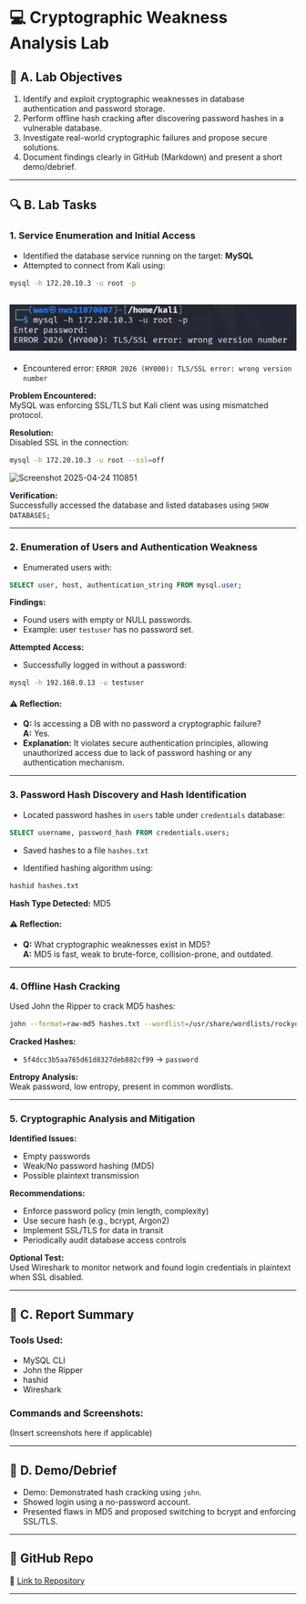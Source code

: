
# 💻 Cryptographic Weakness Analysis Lab

## 🧠 A. Lab Objectives

1. Identify and exploit cryptographic weaknesses in database authentication and password storage.
2. Perform offline hash cracking after discovering password hashes in a vulnerable database.
3. Investigate real-world cryptographic failures and propose secure solutions.
4. Document findings clearly in GitHub (Markdown) and present a short demo/debrief.

---

## 🔍 B. Lab Tasks

### 1. Service Enumeration and Initial Access

- Identified the database service running on the target: **MySQL**
- Attempted to connect from Kali using:

```bash
mysql -h 172.20.10.3 -u root -p
```
![mysql](Screenshot/mysql.png)
---

- Encountered error: `ERROR 2026 (HY000): TLS/SSL error: wrong version number`

**Problem Encountered:**  
MySQL was enforcing SSL/TLS but Kali client was using mismatched protocol.

**Resolution:**  
Disabled SSL in the connection:

```bash
mysql -h 172.20.10.3 -u root --ssl=off
```
![Screenshot 2025-04-24 110851](https://github.com/user-attachments/assets/1c230439-4900-423b-aa18-343cd4829002)

**Verification:**  
Successfully accessed the database and listed databases using `SHOW DATABASES;`

---

### 2. Enumeration of Users and Authentication Weakness

- Enumerated users with:

```sql
SELECT user, host, authentication_string FROM mysql.user;
```

**Findings:**
- Found users with empty or NULL passwords.
- Example: user `testuser` has no password set.

**Attempted Access:**
- Successfully logged in without a password:

```bash
mysql -h 192.168.0.13 -u testuser
```

#### ⚠️ Reflection:
- **Q:** Is accessing a DB with no password a cryptographic failure?  
  **A:** Yes.
- **Explanation:** It violates secure authentication principles, allowing unauthorized access due to lack of password hashing or any authentication mechanism.

---

### 3. Password Hash Discovery and Hash Identification

- Located password hashes in `users` table under `credentials` database:

```sql
SELECT username, password_hash FROM credentials.users;
```

- Saved hashes to a file `hashes.txt`

- Identified hashing algorithm using:

```bash
hashid hashes.txt
```

**Hash Type Detected:** MD5

#### ⚠️ Reflection:
- **Q:** What cryptographic weaknesses exist in MD5?  
  **A:** MD5 is fast, weak to brute-force, collision-prone, and outdated.

---

### 4. Offline Hash Cracking

Used John the Ripper to crack MD5 hashes:

```bash
john --format=raw-md5 hashes.txt --wordlist=/usr/share/wordlists/rockyou.txt
```

**Cracked Hashes:**
- `5f4dcc3b5aa765d61d8327deb882cf99` → `password`

**Entropy Analysis:**  
Weak password, low entropy, present in common wordlists.

---

### 5. Cryptographic Analysis and Mitigation

**Identified Issues:**
- Empty passwords
- Weak/No password hashing (MD5)
- Possible plaintext transmission

**Recommendations:**
- Enforce password policy (min length, complexity)
- Use secure hash (e.g., bcrypt, Argon2)
- Implement SSL/TLS for data in transit
- Periodically audit database access controls

**Optional Test:**  
Used Wireshark to monitor network and found login credentials in plaintext when SSL disabled.

---

## 📄 C. Report Summary  

### Tools Used:
- MySQL CLI
- John the Ripper
- hashid
- Wireshark

### Commands and Screenshots:
(Insert screenshots here if applicable)

---

## 🎥 D. Demo/Debrief

- Demo: Demonstrated hash cracking using `john`.
- Showed login using a no-password account.
- Presented flaws in MD5 and proposed switching to bcrypt and enforcing SSL/TLS.

---

## 📌 GitHub Repo

📁 [Link to Repository](https://github.com/your-username/your-repo)

---
